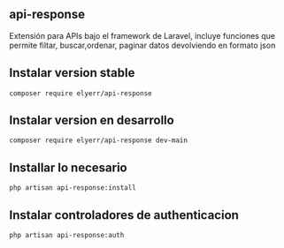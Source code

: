 ## api-response
Extensión para APIs bajo el framework de Laravel, incluye funciones que permite filtar, buscar,ordenar, paginar datos devolviendo en formato json

## Instalar version stable
```
composer require elyerr/api-response
```

## Instalar version en desarrollo
```
composer require elyerr/api-response dev-main
```

## Installar lo necesario
```
php artisan api-response:install
```

## Instalar controladores de authenticacion
```
php artisan api-response:auth
```
 
